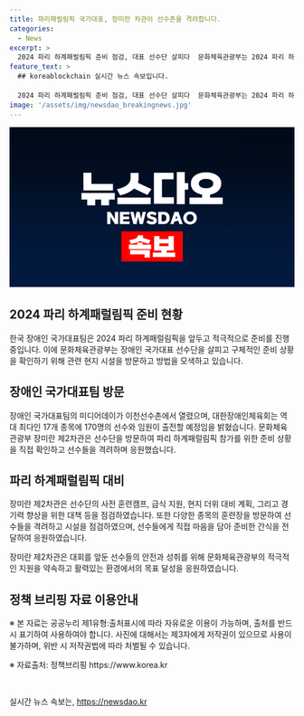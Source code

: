 ```yaml
---
title: 파리패럴림픽 국가대표, 장미란 차관이 선수촌을 격려합니다.
categories:
  - News
excerpt: >
  2024 파리 하계패럴림픽 준비 점검, 대표 선수단 살피다  문화체육관광부는 2024 파리 하계패럴림픽을 앞두고 장애인 국가대표 선수단의 준비 상황을 살피고 점검했다. 이를 위해 장미란 제2차관이 이천 장애인 국가대표 선수촌을 방문하여 선수들의 준비 상황을 확인하고 격려했다. 대한장애인체육회는 17개 종목에 170명의 선수가 출전하며 목표를 향해 노력하고 있다고 전했다. 장 차관은 선수들의 안전과 성적 향상을 위해 지원을 약속하며 대회를 향해 각오를 다졌다.
feature_text: >
  ## koreablockchain 실시간 뉴스 속보입니다.

  2024 파리 하계패럴림픽 준비 점검, 대표 선수단 살피다  문화체육관광부는 2024 파리 하계패럴림픽을 앞두고 장애인 국가대표 선수단의 준비 상황을 살피고 점검했다. 이를 위해 장미란 제2차관이 이천 장애인 국가대표 선수촌을 방문하여 선수들의 준비 상황을 확인하고 격려했다. 대한장애인체육회는 17개 종목에 170명의 선수가 출전하며 목표를 향해 노력하고 있다고 전했다. 장 차관은 선수들의 안전과 성적 향상을 위해 지원을 약속하며 대회를 향해 각오를 다졌다.
image: '/assets/img/newsdao_breakingnews.jpg'
---
```


<p><img src="/assets/img/newsdao_breakingnews.jpg" alt="koreablockchain 속보" /></p>

<h2 data-ke-size="size26">2024 파리 하계패럴림픽 준비 현황</h2>

<p data-ke-size="size16">한국 장애인 국가대표팀은 2024 파리 하계패럴림픽을 앞두고 적극적으로 준비를 진행 중입니다. 이에 문화체육관광부는 장애인 국가대표 선수단을 살피고 구체적인 준비 상황을 확인하기 위해 관련 현지 시설을 방문하고 방법을 모색하고 있습니다.</p>

<h2 data-ke-size="size26">장애인 국가대표팀 방문</h2>

<p data-ke-size="size16">장애인 국가대표팀의 미디어데이가 이천선수촌에서 열렸으며, 대한장애인체육회는 역대 최다인 17개 종목에 170명의 선수와 임원이 출전할 예정임을 밝혔습니다. 문화체육관광부 장미란 제2차관은 선수단을 방문하여 파리 하계패럴림픽 참가를 위한 준비 상황을 직접 확인하고 선수들을 격려하며 응원했습니다.</p>

<h2 data-ke-size="size26">파리 하계패럴림픽 대비</h2>

<p data-ke-size="size16">장미란 제2차관은 선수단의 사전 훈련캠프, 급식 지원, 현지 더위 대비 계획, 그리고 경기력 향상을 위한 대책 등을 점검하였습니다. 또한 다양한 종목의 훈련장을 방문하여 선수들을 격려하고 시설을 점검하였으며, 선수들에게 직접 마음을 담아 준비한 간식을 전달하여 응원하였습니다.</p>

<p data-ke-size="size16">장미란 제2차관은 대회를 앞둔 선수들의 안전과 성취를 위해 문화체육관광부의 적극적인 지원을 약속하고 활력있는 환경에서의 목표 달성을 응원하였습니다.</p>

<h2 data-ke-size="size26">정책 브리핑 자료 이용안내</h2>

<p data-ke-size="size16">※ 본 자료는 공공누리 제1유형:출처표시에 따라 자유로운 이용이 가능하며, 출처를 반드시 표기하여 사용하여야 합니다. 사진에 대해서는 제3자에게 저작권이 있으므로 사용이 불가하며, 위반 시 저작권법에 따라 처벌될 수 있습니다.</p>

<p data-ke-size="size16">※ 자료출처: 정책브리핑 https://www.korea.kr</p>

<p data-ke-size="size16">&nbsp;</p>
실시간 뉴스 속보는, <a href="https://newsdao.kr" rel="dofollow">https://newsdao.kr</a>


